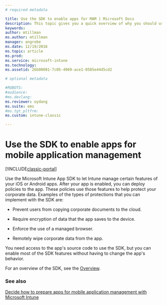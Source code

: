 ```yaml
---
# required metadata

title: Use the SDK to enable apps for MAM | Microsoft Docs
description: This topic gives you a quick overview of why you should use the Intune App SDK.
keywords:
author: mtillman
ms.author: mtillman
manager: angrobe
ms.date: 12/19/2016
ms.topic: article
ms.prod:
ms.service: microsoft-intune
ms.technology:
ms.assetid: 26b00081-7c05-4969-ace1-0585e44d5cd2

# optional metadata

#ROBOTS:
#audience:
#ms.devlang:
ms.reviewer: oydang
ms.suite: ems
#ms.tgt_pltfrm:
ms.custom: intune-classic

---
```


# Use the SDK to enable apps for mobile application management

[!INCLUDE[classic-portal](../includes/classic-portal.md)]

Use the Microsoft Intune App SDK to let Intune manage certain features of your iOS or Android apps. After your app is enabled, you can deploy policies to the app. These policies use those features to help protect your corporate data. Examples of the types of protections that you can implement with the SDK are:

-   Prevent users from copying corporate documents to the cloud.

-   Require encryption of data that the app saves to the device.

-   Enforce the use of a managed browser.

-   Remotely wipe corporate data from the app.

You need access to the app's source code to use the SDK, but you can enable most of the SDK features without having to change the app's behavior.

For an overview of the SDK, see the [Overview](/intune/app-sdk-get-started).

### See also
[Decide how to prepare apps for mobile application management with Microsoft Intune](/intune/apps-prepare-mobile-application-management)

